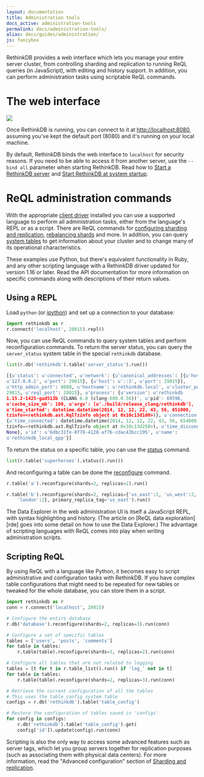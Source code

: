 ```yaml
---
layout: documentation
title: Administration tools
docs_active: administration-tools
permalink: docs/administration-tools/
alias: docs/guides/administration/
js: fancybox
---
```


RethinkDB provides a web interface which lets you manage your entire server cluster, from controlling sharding and replication to running ReQL queries (in JavaScript), with editing and history support. In addition, you can perform administration tasks using scriptable ReQL commands.

# The web interface #

<a class="screenshot-thumbnail" href="/assets/images/docs/administration/webui.png"><img src="/assets/images/docs/administration/thumbnails/webui.png" /></a>

Once RethinkDB is running, you can connect to it at <http://localhost:8080>, assuming you've kept the default port (8080) and it's running on your local machine.

By default, RethinkDB binds the web interface to `localhost` for security reasons. If you need to be able to access it from another server, use the `--bind all` parameter when starting RethinkDB. Read how to [Start a RethinkDB server][sc] and [Start RethinkDB at system startup][cc].

[sc]: /docs/start-a-server/
[cc]: /docs/start-on-startup/

# ReQL administration commands #

With the appropriate [client driver][cd] installed you can use a supported language to perform all administration tasks, either from the language's REPL or as a script. There are ReQL commands for [configuring sharding and replication](/api/python/reconfigure), [rebalancing shards](/api/python/rebalance) and more. In addition, you can query [system tables](/docs/system-tables/) to get information about your cluster and to change many of its operational characteristics.

[cd]: /docs/install-drivers/

These examples use Python, but there's equivalent functionality in Ruby, and any other scripting language with a RethinkDB driver updated for version 1.16 or later. Read the API documentation for more information on specific commands along with descriptions of their return values.

## Using a REPL ##

Load `python` (or [ipython](http://ipython.org)) and set up a connection to your database:

```py
import rethinkdb as r
r.connect('localhost', 28015).repl()
```

Now, you can use ReQL commands to query system tables and perform reconfiguration commands. To return the server status, you can query the `server_status` system table in the special `rethinkdb` database.

```py
list(r.db('rethinkdb').table('server_status').run())

[{u'status': u'connected', u'network': {u'canonical_addresses': [{u'host':
u'127.0.0.1', u'port': 29015}, {u'host': u'::1', u'port': 29015}],
u'http_admin_port': 8080, u'hostname': u'rethinkdb.local', u'cluster_port':
29015, u'reql_port': 28015}, u'process': {u'version': u'rethinkdb
1.15.2-1425-gad513b (CLANG 6.0 (clang-600.0.56))', u'pid': 69596,
u'cache_size_mb': 100, u'argv': [u'./build/release_clang/rethinkdb'],
u'time_started': datetime.datetime(2014, 12, 12, 22, 43, 56, 651000,
tzinfo=<rethinkdb.ast.RqlTzinfo object at 0x10c13d1d0>)}, u'connection':
{u'time_connected': datetime.datetime(2014, 12, 12, 22, 43, 56, 654000,
tzinfo=<rethinkdb.ast.RqlTzinfo object at 0x10c13d250>), u'time_disconnected':
None}, u'id': u'6dbc31fe-8f78-4128-af76-cdac43bcc195', u'name':
u'rethinkdb_local_qpp'}]
```

To return the status on a specific table, you can use the [status](/api/python/status) command.

```py
list(r.table('superheroes').status().run())
```

And reconfiguring a table can be done the [reconfigure](/api/python/reconfigure) command.

```py
r.table('a').reconfigure(shards=2, replicas=2).run()

r.table('b').reconfigure(shards=2, replicas={'us_east':2, 'us_west':2,
    'london':2}, primary_replica_tag='us_east').run()
```

The Data Explorer in the web administration UI is itself a JavaScript REPL, with syntax highlighting and history. (The article on [ReQL data exploration][rde] goes into some detail on how to use the Data Explorer.) The advantage of scripting languages with ReQL comes into play when writing administration scripts.

## Scripting ReQL ##

By using ReQL with a language like Python, it becomes easy to script administrative and configuration tasks with RethinkDB. If you have complex table configurations that might need to be repeated for new tables or tweaked for the whole database, you can store them in a script.

```py
import rethinkdb as r
conn = r.connect('localhost', 28015)

# Configure the entire database
r.db('database').reconfigure(shards=2, replicas=3).run(conn)

# Configure a set of specific tables
tables = ['users', 'posts', 'comments']
for table in tables:
    r.table(table).reconfigure(shards=3, replicas=2).run(conn)

# Configure all tables that are not related to logging
tables = [t for t in r.table_list().run() if 'log_' not in t]
for table in tables:
    r.table(table).reconfigure(shards=2, replicas=3).run(conn)

# Retrieve the current configuration of all the tables
# This uses the table_config system table
configs = r.db('rethinkdb').table('table_config')

# Restore the configuration of tables saved in 'configs'
for config in configs:
    r.db('rethinkdb').table('table_config').get(
    config['id']).update(config).run(conn)
```

Scripting is also the only way to access some advanced features such as server tags, which let you group servers together for replication purposes (such as associating them with physical data centers). For more information, read the "Advanced configuration" section of [Sharding and replication][sr].

[sr]: /docs/sharding-and-replication/
